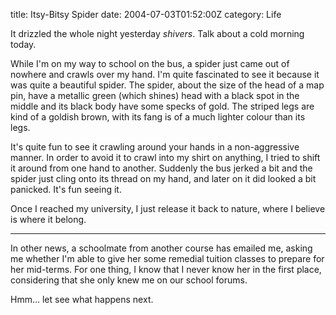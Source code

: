 title: Itsy-Bitsy Spider
date: 2004-07-03T01:52:00Z
category: Life

It drizzled the whole night yesterday *shivers*. Talk about a cold morning today.

While I'm on my way to school on the bus, a spider just came out of nowhere and crawls over my hand. I'm quite fascinated to see it because it was quite a beautiful spider. The spider, about the size of the head of a map pin, have a metallic green (which shines) head with a black spot in the middle and its black body have some specks of gold. The striped legs are kind of a goldish brown, with its fang is of a much lighter colour than its legs.

It's quite fun to see it crawling around your hands in a non-aggressive manner. In order to avoid it to crawl into my shirt on anything, I tried to shift it around from one hand to another. Suddenly the bus jerked a bit and the spider just cling onto its thread on my hand, and later on it did looked a bit panicked. It's fun seeing it.

Once I reached my university, I just release it back to nature, where I believe is where it belong.

---

In other news, a schoolmate from another course has emailed me, asking me whether I'm able to give her some remedial tuition classes to prepare for her mid-terms. For one thing, I know that I never know her in the first place, considering that she only knew me on our school forums.

Hmm… let see what happens next.
